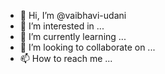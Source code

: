 - 👋 Hi, I’m @vaibhavi-udani
- 👀 I’m interested in ...
- 🌱 I’m currently learning ...
- 💞️ I’m looking to collaborate on ...
- 📫 How to reach me ...

<!---
vaibhavi-udani/vaibhavi-udani is a ✨ special ✨ repository because its `README.md` (this file) appears on your GitHub profile.
You can click the Preview link to take a look at your changes.
--->
